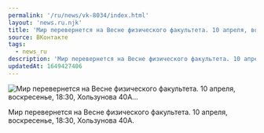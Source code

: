 ```yaml
---
permalink: '/ru/news/vk-8034/index.html'
layout: 'news.ru.njk'
title: 'Мир перевернется на Весне физического факультета. 10 апреля, воскресенье, 18:30, Хользунова 40А…'
source: ВКонтакте
tags:
  - news_ru
description: 'Мир перевернется на Весне физического факультета. 10 апреля, воскресенье, 18:30, Хользунова 40А…'
updatedAt: 1649427406
---
```

![Мир перевернется на Весне физического факультета. 10 апреля, воскресенье, 18:30, Хользунова 40А…](https://sun9-88.userapi.com/impg/yDcwBLnRE7KouSGrtPUz7w8mOMU5SkI0KxFo_w/S4OvQeznTu8.jpg?size=510x721&quality=95&sign=4a9f3d8238c74c1877652f416734606c&c_uniq_tag=5xMlaih1PGwwEP3P8y_QS3WemTfizFxDAaWA2NekLTg&type=album)

Мир перевернется на Весне физического факультета. 10 апреля, воскресенье, 18:30, Хользунова 40А.
